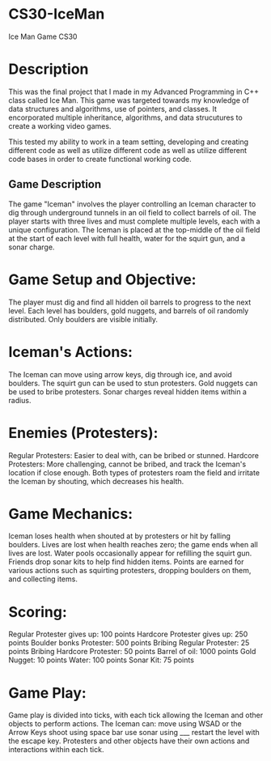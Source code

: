 # CS30-IceMan 
Ice Man Game CS30

# Description
This was the final project that I made in my Advanced Programming in C++ class called Ice Man. This game was targeted towards my knowledge of data structures and algorithms, use of pointers, and classes. It encorporated multiple inheritance, algorithms, and data strucutures to create a working video games. 

This tested my ability to work in a team setting, developing and creating different code as well as utilize different code as well as utilize different code bases in order to create functional working code. 

## Game Description

The game "Iceman" involves the player controlling an Iceman character to dig through underground tunnels in an oil field to collect barrels of oil. The player starts with three lives and must complete multiple levels, each with a unique configuration. The Iceman is placed at the top-middle of the oil field at the start of each level with full health, water for the squirt gun, and a sonar charge.

# Game Setup and Objective:
The player must dig and find all hidden oil barrels to progress to the next level.
Each level has boulders, gold nuggets, and barrels of oil randomly distributed. Only boulders are visible initially.

# Iceman's Actions:
The Iceman can move using arrow keys, dig through ice, and avoid boulders.
The squirt gun can be used to stun protesters.
Gold nuggets can be used to bribe protesters.
Sonar charges reveal hidden items within a radius.

# Enemies (Protesters):
Regular Protesters: Easier to deal with, can be bribed or stunned.
Hardcore Protesters: More challenging, cannot be bribed, and track the Iceman's location if close enough.
Both types of protesters roam the field and irritate the Iceman by shouting, which decreases his health.

# Game Mechanics:
Iceman loses health when shouted at by protesters or hit by falling boulders.
Lives are lost when health reaches zero; the game ends when all lives are lost.
Water pools occasionally appear for refilling the squirt gun.
Friends drop sonar kits to help find hidden items.
Points are earned for various actions such as squirting protesters, dropping boulders on them, and collecting items.

# Scoring:
Regular Protester gives up: 100 points
Hardcore Protester gives up: 250 points
Boulder bonks Protester: 500 points
Bribing Regular Protester: 25 points
Bribing Hardcore Protester: 50 points
Barrel of oil: 1000 points
Gold Nugget: 10 points
Water: 100 points
Sonar Kit: 75 points

# Game Play:
Game play is divided into ticks, with each tick allowing the Iceman and other objects to perform actions.
The Iceman can:
move using WSAD or the Arrow Keys
shoot using space bar
use sonar using ___
restart the level with the escape key.
Protesters and other objects have their own actions and interactions within each tick.
